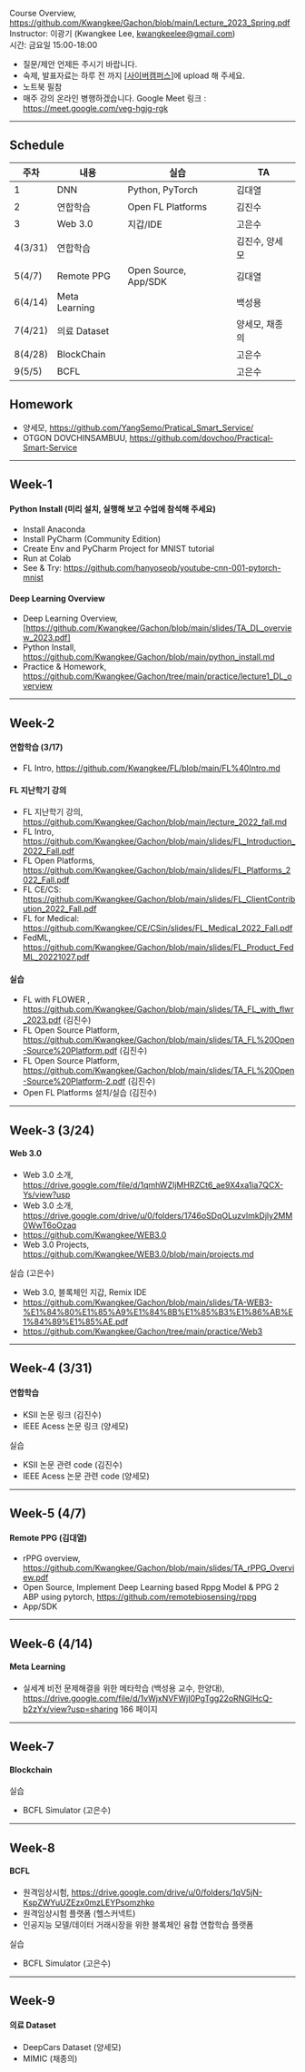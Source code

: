 Course Overview, https://github.com/Kwangkee/Gachon/blob/main/Lecture_2023_Spring.pdf  
Instructor: 이광기 (Kwangkee Lee, kwangkeelee@gmail.com)  
시간: 금요일 15:00-18:00  
- 질문/제안 언제든 주시기 바랍니다.
- 숙제, 발표자료는 하루 전 까지 [[사이버캠퍼스](https://cyber.gachon.ac.kr/course/view.php?id=85330)]에 upload 해 주세요.
- 노트북 필참
- 매주 강의 온라인 병행하겠습니다. Google Meet 링크 : https://meet.google.com/veg-hgjg-rgk  

***
## Schedule

|주차|내용|실습|TA|
|---|---|--|--|
|1|DNN|Python, PyTorch|김대열|
|2|연합학습|Open FL Platforms|김진수|
|3|Web 3.0|지갑/IDE|고은수|
|4(3/31)|연합학습||김진수, 양세모|
|5(4/7)|Remote PPG|Open Source, App/SDK|김대열|
|6(4/14)|Meta Learning||백성용 |
|7(4/21)|의료 Dataset ||양세모, 채종의|
|8(4/28)|BlockChain||고은수|
|9(5/5)|BCFL||고은수|


## Homework
- 양세모, https://github.com/YangSemo/Pratical_Smart_Service/
- OTGON DOVCHINSAMBUU, https://github.com/dovchoo/Practical-Smart-Service


***
## Week-1

#### Python Install (미리 설치, 실행해 보고 수업에 참석해 주세요)
- Install Anaconda
- Install PyCharm (Community Edition)
- Create Env and PyCharm Project for MNIST tutorial
- Run at Colab
- See & Try: https://github.com/hanyoseob/youtube-cnn-001-pytorch-mnist

#### Deep Learning Overview
- Deep Learning Overview, [https://github.com/Kwangkee/Gachon/blob/main/slides/TA_DL_overview_2023.pdf]
- Python Install, https://github.com/Kwangkee/Gachon/blob/main/python_install.md
- Practice & Homework, https://github.com/Kwangkee/Gachon/tree/main/practice/lecture1_DL_overview

***
## Week-2

#### 연합학습 (3/17)

- FL Intro, https://github.com/Kwangkee/FL/blob/main/FL%40Intro.md

#### FL 지난학기 강의
- FL 지난학기 강의, https://github.com/Kwangkee/Gachon/blob/main/lecture_2022_fall.md
- FL Intro, https://github.com/Kwangkee/Gachon/blob/main/slides/FL_Introduction_2022_Fall.pdf  
- FL Open Platforms, https://github.com/Kwangkee/Gachon/blob/main/slides/FL_Platforms_2022_Fall.pdf  
- FL CE/CS: https://github.com/Kwangkee/Gachon/blob/main/slides/FL_ClientContribution_2022_Fall.pdf
- FL for Medical: https://github.com/Kwangkee/CE/CSin/slides/FL_Medical_2022_Fall.pdf
- FedML, https://github.com/Kwangkee/Gachon/blob/main/slides/FL_Product_FedML_20221027.pdf

#### 실습  
- FL with FLOWER , https://github.com/Kwangkee/Gachon/blob/main/slides/TA_FL_with_flwr_2023.pdf (김진수)
- FL Open Source Platform, https://github.com/Kwangkee/Gachon/blob/main/slides/TA_FL%20Open-Source%20Platform.pdf (김진수)
- FL Open Source Platform, https://github.com/Kwangkee/Gachon/blob/main/slides/TA_FL%20Open-Source%20Platform-2.pdf (김진수)
- Open FL Platforms 설치/실습 (김진수)

***
## Week-3 (3/24)
#### Web 3.0 

- Web 3.0 소개, https://drive.google.com/file/d/1qmhWZIjMHRZCt6_ae9X4xa1ia7QCX-Ys/view?usp
- Web 3.0 소개, https://drive.google.com/drive/u/0/folders/1746oSDqOLuzvlmkDjly2MM0WwT6oOzaq
- https://github.com/Kwangkee/WEB3.0
- Web 3.0 Projects, https://github.com/Kwangkee/WEB3.0/blob/main/projects.md

실습 (고은수)  
- Web 3.0, 블록체인 지갑, Remix IDE
- https://github.com/Kwangkee/Gachon/blob/main/slides/TA-WEB3-%E1%84%80%E1%85%A9%E1%84%8B%E1%85%B3%E1%86%AB%E1%84%89%E1%85%AE.pdf
- https://github.com/Kwangkee/Gachon/tree/main/practice/Web3

***
## Week-4 (3/31)

#### 연합학습
- KSII 논문 링크 (김진수)
- IEEE Acess 논문 링크 (양세모)

실습  
- KSII 논문 관련 code (김진수)
- IEEE Acess 논문 관련 code (양세모)

***
## Week-5 (4/7)

#### Remote PPG (김대열)
- rPPG overview, https://github.com/Kwangkee/Gachon/blob/main/slides/TA_rPPG_Overview.pdf
- Open Source, Implement Deep Learning based Rppg Model & PPG 2 ABP using pytorch, https://github.com/remotebiosensing/rppg 
- App/SDK

***
## Week-6 (4/14)

#### Meta Learning
- 실세계 비전 문제해결을 위한 메타학습 (백성용 교수, 한양대), https://drive.google.com/file/d/1vWjxNVFWjI0PgTgg22oRNGlHcQ-b2zYx/view?usp=sharing 166 페이지


***
## Week-7

#### Blockchain

실습  
- BCFL Simulator (고은수)

***
## Week-8

#### BCFL

- 원격임상시험, https://drive.google.com/drive/u/0/folders/1qV5jN-KspZWYuUZEzx0mzLEYPsomzhko
- 원격임상시험 플랫폼 (헬스커넥트)
- 인공지능 모델/데이터 거래시장을 위한 블록체인 융합 연합학습 플랫폼

실습  
- BCFL Simulator (고은수)

***
## Week-9

#### 의료 Dataset 
- DeepCars Dataset (양세모)
- MIMIC (채종의)



